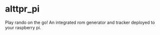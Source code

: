 # alttpr_pi
Play rando on the go! An integrated rom generator and tracker deployed to your raspberry pi.

